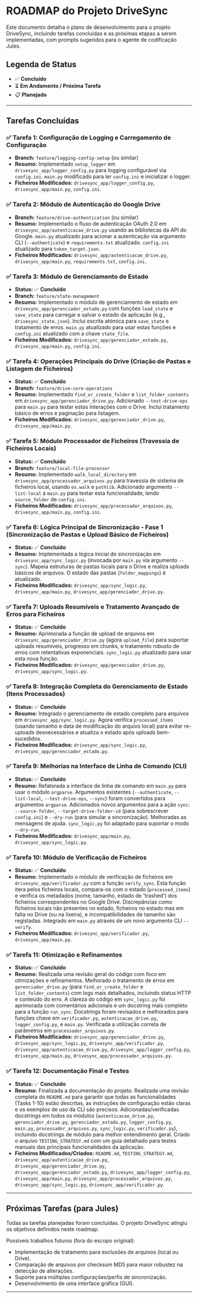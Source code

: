# ROADMAP do Projeto DriveSync

Este documento detalha o plano de desenvolvimento para o projeto DriveSync, incluindo tarefas concluídas e as próximas etapas a serem implementadas, com prompts sugeridos para o agente de codificação Jules.

## Legenda de Status
* ✅ **Concluído**
* ⏳ **Em Andamento / Próxima Tarefa**
* 📋 **Planejado**

---

## Tarefas Concluídas

### ✅ Tarefa 1: Configuração de Logging e Carregamento de Configuração
* **Branch:** `feature/logging-config-setup` (ou similar)
* **Resumo:** Implementado `setup_logger` em `drivesync_app/logger_config.py` para logging configurável via `config.ini`. `main.py` modificado para ler `config.ini` e inicializar o logger.
* **Ficheiros Modificados:** `drivesync_app/logger_config.py`, `drivesync_app/main.py`, `config.ini`.

### ✅ Tarefa 2: Módulo de Autenticação do Google Drive
* **Branch:** `feature/drive-authentication` (ou similar)
* **Resumo:** Implementado o fluxo de autenticação OAuth 2.0 em `drivesync_app/autenticacao_drive.py` usando as bibliotecas da API do Google. `main.py` atualizado para acionar a autenticação via argumento CLI (`--authenticate`) e `requirements.txt` atualizado. `config.ini` atualizado para `token_target.json`.
* **Ficheiros Modificados:** `drivesync_app/autenticacao_drive.py`, `drivesync_app/main.py`, `requirements.txt`, `config.ini`.

### ✅ Tarefa 3: Módulo de Gerenciamento de Estado
* **Status:** ✅ **Concluído**
* **Branch:** `feature/state-management`
* **Resumo:** Implementado o módulo de gerenciamento de estado em `drivesync_app/gerenciador_estado.py` com funções `load_state` e `save_state` para carregar e salvar o estado da aplicação (e.g., `drivesync_state.json`). Inclui escrita atómica para `save_state` e tratamento de erros. `main.py` atualizado para usar estas funções e `config.ini` atualizado com a chave `state_file`.
* **Ficheiros Modificados:** `drivesync_app/gerenciador_estado.py`, `drivesync_app/main.py`, `config.ini`.

### ✅ Tarefa 4: Operações Principais do Drive (Criação de Pastas e Listagem de Ficheiros)
* **Status:** ✅ **Concluído**
* **Branch:** `feature/drive-core-operations`
* **Resumo:** Implementado `find_or_create_folder` e `list_folder_contents` em `drivesync_app/gerenciador_drive.py`. Adicionado `--test-drive-ops` para `main.py` para testar estas interações com o Drive. Inclui tratamento básico de erros e paginação para listagem.
* **Ficheiros Modificados:** `drivesync_app/gerenciador_drive.py`, `drivesync_app/main.py`.

### ✅ Tarefa 5: Módulo Processador de Ficheiros (Travessia de Ficheiros Locais)
* **Status:** ✅ **Concluído**
* **Branch:** `feature/local-file-processor`
* **Resumo:** Implementado `walk_local_directory` em `drivesync_app/processador_arquivos.py` para travessia de sistema de ficheiros local, usando `os.walk` e `pathlib`. Adicionado argumento `--list-local` a `main.py` para testar esta funcionalidade, lendo `source_folder` de `config.ini`.
* **Ficheiros Modificados:** `drivesync_app/processador_arquivos.py`, `drivesync_app/main.py`, `config.ini`.

### ✅ Tarefa 6: Lógica Principal de Sincronização - Fase 1 (Sincronização de Pastas e Upload Básico de Ficheiros)
* **Status:** ✅ **Concluído**
* **Resumo:** Implementada a lógica inicial de sincronização em `drivesync_app/sync_logic.py` (invocada por `main.py` via argumento `--sync`). Mapeia estruturas de pastas locais para o Drive e realiza uploads básicos de arquivos. O estado das pastas (`folder_mappings`) é atualizado.
* **Ficheiros Modificados:** `drivesync_app/sync_logic.py`, `drivesync_app/main.py`, `drivesync_app/gerenciador_drive.py`.

### ✅ Tarefa 7: Uploads Resumíveis e Tratamento Avançado de Erros para Ficheiros
* **Status:** ✅ **Concluído**
* **Resumo:** Aprimorada a função de upload de arquivos em `drivesync_app/gerenciador_drive.py` (agora `upload_file`) para suportar uploads resumíveis, progresso em chunks, e tratamento robusto de erros com retentativas exponenciais. `sync_logic.py` atualizado para usar esta nova função.
* **Ficheiros Modificados:** `drivesync_app/gerenciador_drive.py`, `drivesync_app/sync_logic.py`.

### ✅ Tarefa 8: Integração Completa do Gerenciamento de Estado (Itens Processados)
* **Status:** ✅ **Concluído**
* **Resumo:** Integrado o gerenciamento de estado completo para arquivos em `drivesync_app/sync_logic.py`. Agora verifica `processed_items` (usando tamanho e data de modificação do arquivo local) para evitar re-uploads desnecessários e atualiza o estado após uploads bem-sucedidos.
* **Ficheiros Modificados:** `drivesync_app/sync_logic.py`, `drivesync_app/gerenciador_estado.py`.

### ✅ Tarefa 9: Melhorias na Interface de Linha de Comando (CLI)
* **Status:** ✅ **Concluído**
* **Resumo:** Refatorada a interface de linha de comando em `main.py` para usar o módulo `argparse`. Argumentos existentes (`--authenticate`, `--list-local`, `--test-drive-ops`, `--sync`) foram convertidos para argumentos `argparse`. Adicionados novos argumentos para a ação `sync`: `--source-folder`, `--target-drive-folder-id` (para sobrescrever `config.ini`) e `--dry-run` (para simular a sincronização). Melhoradas as mensagens de ajuda. `sync_logic.py` foi adaptado para suportar o modo `--dry-run`.
* **Ficheiros Modificados:** `drivesync_app/main.py`, `drivesync_app/sync_logic.py`.

### ✅ Tarefa 10: Módulo de Verificação de Ficheiros
* **Status:** ✅ **Concluído**
* **Resumo:** Implementado o módulo de verificação de ficheiros em `drivesync_app/verificador.py` com a função `verify_sync`. Esta função itera pelos ficheiros locais, compara-os com o estado (`processed_items`) e verifica os metadados (nome, tamanho, estado de 'trashed') dos ficheiros correspondentes no Google Drive. Discrepâncias como ficheiros locais não presentes no estado, ficheiros no estado mas em falta no Drive (ou na lixeira), e incompatibilidades de tamanho são registadas. Integrado em `main.py` através de um novo argumento CLI `--verify`.
* **Ficheiros Modificados:** `drivesync_app/verificador.py`, `drivesync_app/main.py`.

### ✅ Tarefa 11: Otimização e Refinamentos
* **Status:** ✅ **Concluído**
* **Resumo:** Realizada uma revisão geral do código com foco em otimizações e refinamentos. Melhorado o tratamento de erros em `gerenciador_drive.py` (para `find_or_create_folder` e `list_folder_contents`) com logs mais detalhados, incluindo status HTTP e conteúdo do erro. A clareza do código em `sync_logic.py` foi aprimorada com comentários adicionais e um docstring mais completo para a função `run_sync`. Docstrings foram revisados e melhorados para funções chave em `verificador.py`, `autenticacao_drive.py`, `logger_config.py`, e `main.py`. Verificada a utilização correta de parâmetros em `processador_arquivos.py`.
* **Ficheiros Modificados:** `drivesync_app/gerenciador_drive.py`, `drivesync_app/sync_logic.py`, `drivesync_app/verificador.py`, `drivesync_app/autenticacao_drive.py`, `drivesync_app/logger_config.py`, `drivesync_app/main.py`, `drivesync_app/processador_arquivos.py`.

### ✅ Tarefa 12: Documentação Final e Testes
* **Status:** ✅ **Concluído**
* **Resumo:** Finalizada a documentação do projeto. Realizada uma revisão completa do `README.md` para garantir que todas as funcionalidades (Tasks 1-10) estão descritas, as instruções de configuração estão claras e os exemplos de uso da CLI são precisos. Adicionadas/verificadas docstrings em todos os módulos (`autenticacao_drive.py`, `gerenciador_drive.py`, `gerenciador_estado.py`, `logger_config.py`, `main.py`, `processador_arquivos.py`, `sync_logic.py`, `verificador.py`), incluindo docstrings de módulo para melhor entendimento geral. Criado o arquivo `TESTING_STRATEGY.md` com um guia detalhado para testes manuais das principais funcionalidades da aplicação.
* **Ficheiros Modificados/Criados:** `README.md`, `TESTING_STRATEGY.md`, `drivesync_app/autenticacao_drive.py`, `drivesync_app/gerenciador_drive.py`, `drivesync_app/gerenciador_estado.py`, `drivesync_app/logger_config.py`, `drivesync_app/main.py`, `drivesync_app/processador_arquivos.py`, `drivesync_app/sync_logic.py`, `drivesync_app/verificador.py`.

---

## Próximas Tarefas (para Jules)

Todas as tarefas planejadas foram concluídas. O projeto DriveSync atingiu os objetivos definidos neste roadmap.

Possíveis trabalhos futuros (fora do escopo original):
* Implementação de tratamento para exclusões de arquivos (local ou Drive).
* Comparação de arquivos por checksum MD5 para maior robustez na detecção de alterações.
* Suporte para múltiplas configurações/perfis de sincronização.
* Desenvolvimento de uma interface gráfica (GUI).

---
